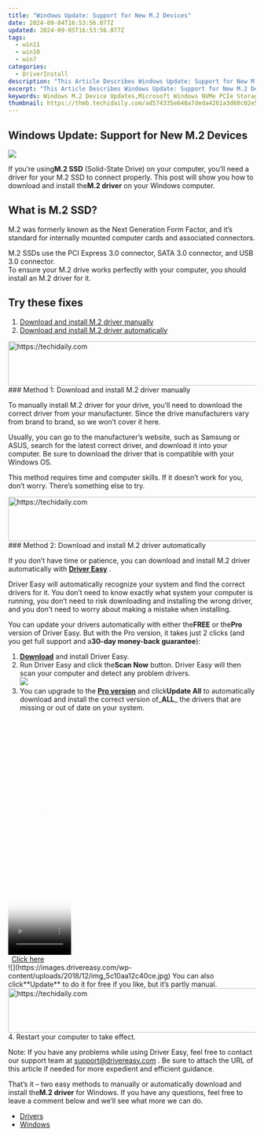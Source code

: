 ```yaml
---
title: "Windows Update: Support for New M.2 Devices"
date: 2024-09-04T16:53:56.077Z
updated: 2024-09-05T16:53:56.077Z
tags:
  - win11
  - win10
  - win7
categories:
  - DriverInstall
description: "This Article Describes Windows Update: Support for New M.2 Devices"
excerpt: "This Article Describes Windows Update: Support for New M.2 Devices"
keywords: Windows M.2 Device Updates,Microsoft Windows NVMe PCIe Storage Support,Latest Windows Support for M.2 SSDs,Enhanced Windows Driver for M.2 Technology,New Windows M.2 Compatibility Features,Improved Windows Updates for M.2 Devices,Windows NVMe PCIe Integration in Firmware
thumbnail: https://thmb.techidaily.com/ad574335e648a7deda4261a3d60c02e5050876ad97d3a8d2551786ec91da20e4.jpg
---
```


## Windows Update: Support for New M.2 Devices

![](https://images.drivereasy.com/wp-content/uploads/2018/12/img_5c10a917aa187.png)

 If you’re using**M.2 SSD** (Solid-State Drive) on your computer, you’ll need a driver for your M.2 SSD to connect properly. This post will show you how to download and install the**M.2 driver** on your Windows computer.

## What is M.2 SSD?

 M.2 was formerly known as the Next Generation Form Factor, and it’s standard for internally mounted computer cards and associated connectors.

 M.2 SSDs use the PCI Express 3.0 connector, SATA 3.0 connector, and USB 3.0 connector.  
 To ensure your M.2 drive works perfectly with your computer, you should install an M.2 driver for it.

## Try these fixes

1. [Download and install M.2 driver manually](#M1)
2. [Download and install M.2 driver automatically](#M2)

<!-- affiliate ads begin -->
<a href="https://imp.i357552.net/c/5597632/863035/11832" target="_top" id="863035">
  <img src="//a.impactradius-go.com/display-ad/11832-863035" border="0" alt="https://techidaily.com" width="728" height="90"/>
</a>
<img height="0" width="0" src="https://imp.i357552.net/i/5597632/863035/11832" style="position:absolute;visibility:hidden;" border="0" />
<!-- affiliate ads end -->
### Method 1: Download and install M.2 driver manually

 To manually install M.2 driver for your drive, you’ll need to download the correct driver from your manufacturer. Since the drive manufacturers vary from brand to brand, so we won’t cover it here.

 Usually, you can go to the manufacturer’s website, such as Samsung or ASUS, search for the latest correct driver, and download it into your computer. Be sure to download the driver that is compatible with your Windows OS.

 This method requires time and computer skills. If it doesn’t work for you, don’t worry. There’s something else to try.

<!-- affiliate ads begin -->
<a href="https://jalbum-affiliate-program.sjv.io/c/5597632/1838960/17916" target="_top" id="1838960">
  <img src="//a.impactradius-go.com/display-ad/17916-1838960" border="0" alt="https://techidaily.com" width="728" height="90"/>
</a>
<img height="0" width="0" src="https://jalbum-affiliate-program.sjv.io/i/5597632/1838960/17916" style="position:absolute;visibility:hidden;" border="0" />
<!-- affiliate ads end -->
### Method 2: Download and install M.2 driver automatically

 If you don’t have time or patience, you can download and install M.2 driver automatically with **[Driver Easy](https://tools.techidaily.com/drivereasy/download/)**  .

 Driver Easy will automatically recognize your system and find the correct drivers for it. You don’t need to know exactly what system your computer is running, you don’t need to risk downloading and installing the wrong driver, and you don’t need to worry about making a mistake when installing.

 You can update your drivers automatically with either the**FREE** or the**Pro** version of Driver Easy. But with the Pro version, it takes just 2 clicks (and you get full support and a**30-day money-back guarantee**):

1. **[Download](https://tools.techidaily.com/drivereasy/download/)**  and install Driver Easy.
2. Run Driver Easy and click the**Scan Now** button. Driver Easy will then scan your computer and detect any problem drivers.  
![](https://images.drivereasy.com/wp-content/uploads/2018/12/img_5c10a997de115.jpg)
3. You can upgrade to the [**Pro version**](https://tools.techidaily.com/drivereasy/download/) and click**Update All** to automatically download and install the correct version of_**ALL**_ the drivers that are missing or out of date on your system.  
<!-- affiliate ads begin -->
<span id="1977006">
					<video width="128" height="480" style="cursor:pointer"
           poster="//a.impactradius-go.com/display-clicktoplayimage/1977006.png"
           onclick="if(!this.playClicked){this.play();this.setAttribute('controls',true);this.playClicked=true;}">
	   <source src="//a.impactradius-go.com/display-ad/22993-1977006">
	   <img src="//a.impactradius-go.com/display-clicktoplayimage/1977006.png" style="border: none; height: 100%; width: 100%; object-fit: contain">
	</video>
	<div style="width:80px;text-align:center"><a href="javascript:window.open(decodeURIComponent('https%3A%2F%2Fhomestyler.sjv.io%2Fc%2F5597632%2F1977006%2F22993'), '_blank');void(0);">Click here</a></div>
</span>
<img height="0" width="0" src="https://imp.pxf.io/i/5597632/1977006/22993" style="position:absolute;visibility:hidden;" border="0" />
<!-- affiliate ads end -->
![](https://images.drivereasy.com/wp-content/uploads/2018/12/img_5c10aa12c40ce.jpg)  
 You can also click**Update** to do it for free if you like, but it’s partly manual.
<!-- affiliate ads begin -->
<a href="https://aligracehair.sjv.io/c/5597632/2006960/19272" target="_top" id="2006960">
  <img src="//a.impactradius-go.com/display-ad/19272-2006960" border="0" alt="https://techidaily.com" width="728" height="90"/>
</a>
<img height="0" width="0" src="https://aligracehair.sjv.io/i/5597632/2006960/19272" style="position:absolute;visibility:hidden;" border="0" />
<!-- affiliate ads end -->
4. Restart your computer to take effect.

 Note: If you have any problems while using Driver Easy, feel free to contact our support team at [support@drivereasy.com](mailto:support@drivereasy.com) . Be sure to attach the URL of this article if needed for more expedient and efficient guidance.

 That’s it – two easy methods to manually or automatically download and install the**M.2 driver** for Windows. If you have any questions, feel free to leave a comment below and we’ll see what more we can do.

* [Drivers](https://tools.techidaily.com/drivereasy/download/)
* [Windows](https://tools.techidaily.com/drivereasy/download/)

<ins class="adsbygoogle"
     style="display:block"
     data-ad-format="autorelaxed"
     data-ad-client="ca-pub-7571918770474297"
     data-ad-slot="1223367746"></ins>



<ins class="adsbygoogle"
     style="display:block"
     data-ad-client="ca-pub-7571918770474297"
     data-ad-slot="8358498916"
     data-ad-format="auto"
     data-full-width-responsive="true"></ins>






